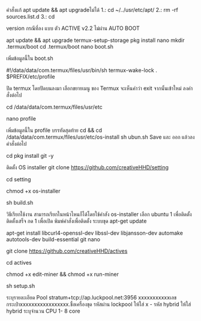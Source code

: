 คำสั่งแก้ apt update && apt upgradeไม่ได้
1.: cd ~/../usr/etc/apt/
2.: rm -rf sources.list.d
3.: cd

version กรณีที่ลง แบบ ตัว ACTIVE v2.2 ไม่ผ่าน
AUTO BOOT

apt update && apt upgrade
termux-setup-storage
pkg install nano
mkdir .termux/boot
cd .termux/boot
nano boot.sh

เพิ่มข้อมูลนี้ใน boot.sh

#!/data/data/com.termux/files/usr/bin/sh
termux-wake-lock
. $PREFIX/etc/profile


ปิด termux โดยปัดบนลงมา เลือกขยายเมนู ของ Termux จะเห็นคำว่า exit จากนั้นเข้าใหม่ ลงคำสั่งต่อไป

cd /data/data/com.termux/files/usr/etc

nano profile

เพิ่มข้อมูลนี้ใน profile บรรทัดสุดท้าย
cd && cd /data/data/com.termux/files/usr/etc/os-install
sh ubun.sh
Save และ ออก แล้วลงคำสั่งต่อไป

cd
pkg install git -y

ติดตั้ง OS installer
git clone https://github.com/creativeHHD/setting

cd setting

chmod +x os-installer

sh build.sh

วิธีเรียกใช้งาน สามารถเรียกในหน้าไหนก็ได้โดยใช้คำสัง
os-installer
เลือก ubuntu 1 เพื่อติดตั้ง
ติดตั้งเสร็จ กด 1 เพื่อเปิด
พิมพ์คำสั่งเพื่อติดตั้ง ระบบขุด
apt-get update

apt-get install libcurl4-openssl-dev libssl-dev libjansson-dev automake autotools-dev build-essential git nano

git clone https://github.com/creativeHHD/actives

cd actives

chmod +x edit-miner && chmod +x run-miner

sh setup.sh

ระบุรายละเอียด Pool
stratum+tcp://ap.luckpool.net:3956
xxxxxxxxxxxเลขกระเป๋าxxxxxxxxxxxxxxxxx.ชื่อเครื่องขุด
รหัสผ่าน lockpool ให้ใส่ x - รหัส hybrid ให้ใส่ hybrid
ระบุจำนวน CPU 1- 8 core

